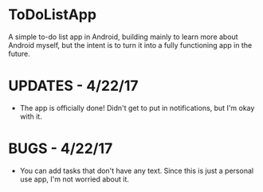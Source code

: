 # ToDoListApp
A simple to-do list app in Android, building mainly to learn more about Android myself, but the intent is to turn it into a fully functioning app in the future.

# UPDATES - 4/22/17
+ The app is officially done! Didn't get to put in notifications, but I'm okay with it.

# BUGS - 4/22/17
+ You can add tasks that don't have any text. Since this is just a personal use app, I'm not worried about it.

